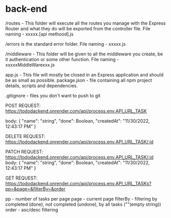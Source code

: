 # back-end

/routes - This folder will execute all the routes you manage with the Express Router and what they do will be exported from the controller file.
File naming - xxxxx.[api methood].js

/errors is the standard error folder.
File naming - xxxxx.js

/middleware - This folder will be given to all the middleware you create, be it authentication or some other function.
File naming - xxxxxMiddleWarexxx.js

app.js - This file will mostly be closed in an Express application and should be as small as possible.
package.json - file containing all npm project details, scripts and dependencies.

.gitignore - files you don't want to push to git

POST REQUEST: https://tododackend.onrender.com/api/process.env.API_URL_TASK

body:
{
"name": "string",
"done": Boolean,
"createdAt": "11/30/2022, 12:43:17 PM"
}

DELETE REQUEST: https://tododackend.onrender.com/api/process.env.API_URL_TASK/:id

PATCH REQUEST: https://tododackend.onrender.com/api/process.env.API_URL_TASK/:id
body:
{
"name": "string",
"done": Boolean,
"createdAt": "11/30/2022, 12:43:17 PM"
}

GET REQUEST: https://tododackend.onrender.com/api/process.env.API_URL_TASKs?pp=&page=&filterBy=&order

pp - number of tasks per page
page - current page
filterBy - filtering by completed (done), not completed (undone), by all tasks (""(empty string))
order - asc/desc filtering
